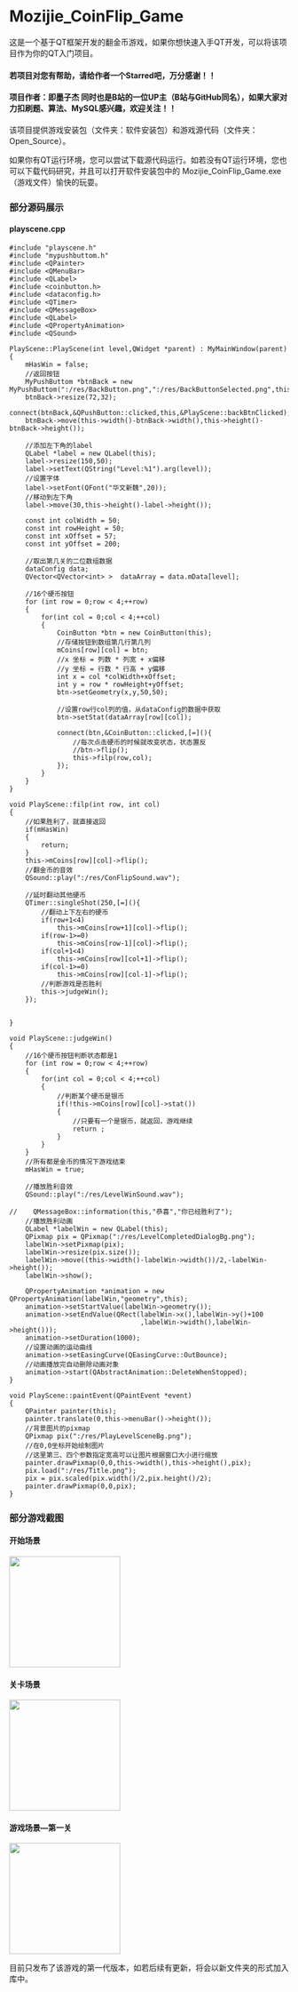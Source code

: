 # Mozijie_CoinFlip_Game
这是一个基于QT框架开发的翻金币游戏，如果你想快速入手QT开发，可以将该项目作为你的QT入门项目。

#### 若项目对您有帮助，请给作者一个Starred吧，万分感谢！！

#### 项目作者：即墨子杰 同时也是B站的一位UP主（B站与GitHub同名），如果大家对力扣刷题、算法、MySQL感兴趣，欢迎关注！！

该项目提供游戏安装包（文件夹：软件安装包）和游戏源代码（文件夹：Open_Source）。

如果你有QT运行环境，您可以尝试下载源代码运行。如若没有QT运行环境，您也可以下载代码研究，并且可以打开软件安装包中的 Mozijie_CoinFlip_Game.exe （游戏文件）愉快的玩耍。

### 部分源码展示
#### playscene.cpp
```
#include "playscene.h"
#include "mypushbuttom.h"
#include <QPainter>
#include <QMenuBar>
#include <QLabel>
#include <coinbutton.h>
#include <dataconfig.h>
#include <QTimer>
#include <QMessageBox>
#include <QLabel>
#include <QPropertyAnimation>
#include <QSound>

PlayScene::PlayScene(int level,QWidget *parent) : MyMainWindow(parent)
{
    mHasWin = false;
    //返回按钮
    MyPushButtom *btnBack = new MyPushButtom(":/res/BackButton.png",":/res/BackButtonSelected.png",this);
    btnBack->resize(72,32);
    connect(btnBack,&QPushButton::clicked,this,&PlayScene::backBtnClicked);
    btnBack->move(this->width()-btnBack->width(),this->height()- btnBack->height());

    //添加左下角的label
    QLabel *label = new QLabel(this);
    label->resize(150,50);
    label->setText(QString("Level:%1").arg(level));
    //设置字体
    label->setFont(QFont("华文新魏",20));
    //移动到左下角
    label->move(30,this->height()-label->height());

    const int colWidth = 50;
    const int rowHeight = 50;
    const int xOffset = 57;
    const int yOffset = 200;

    //取出第几关的二位数组数据
    dataConfig data;
    QVector<QVector<int> >  dataArray = data.mData[level];

    //16个硬币按钮
    for (int row = 0;row < 4;++row)
    {
        for(int col = 0;col < 4;++col)
        {
            CoinButton *btn = new CoinButton(this);
            //存储按钮到数组第几行第几列
            mCoins[row][col] = btn;
            //x 坐标 = 列数 * 列宽 + x偏移
            //y 坐标 = 行数 * 行高 + y偏移
            int x = col *colWidth+xOffset;
            int y = row * rowHeight+yOffset;
            btn->setGeometry(x,y,50,50);

            //设置row行col列的值，从dataConfig的数据中获取
            btn->setStat(dataArray[row][col]);

            connect(btn,&CoinButton::clicked,[=](){
                //每次点击硬币的时候就改变状态，状态置反
                //btn->flip();
                this->filp(row,col);
            });
        }
    }
}

void PlayScene::filp(int row, int col)
{
    //如果胜利了，就直接返回
    if(mHasWin)
    {
        return;
    }
    this->mCoins[row][col]->flip();
    //翻金币的音效
    QSound::play(":/res/ConFlipSound.wav");

    //延时翻动其他硬币
    QTimer::singleShot(250,[=](){
        //翻动上下左右的硬币
        if(row+1<4)
            this->mCoins[row+1][col]->flip();
        if(row-1>=0)
            this->mCoins[row-1][col]->flip();
        if(col+1<4)
            this->mCoins[row][col+1]->flip();
        if(col-1>=0)
            this->mCoins[row][col-1]->flip();
        //判断游戏是否胜利
        this->judgeWin();
    });


}

void PlayScene::judgeWin()
{
    //16个硬币按钮判断状态都是1
    for (int row = 0;row < 4;++row)
    {
        for(int col = 0;col < 4;++col)
        {
            //判断某个硬币是银币
            if(!this->mCoins[row][col]->stat())
            {
                //只要有一个是银币，就返回，游戏继续
                return ;
            }
        }
    }
    //所有都是金币的情况下游戏结束
    mHasWin = true;

    //播放胜利音效
    QSound::play(":/res/LevelWinSound.wav");

//    QMessageBox::information(this,"恭喜","你已经胜利了");
    //播放胜利动画
    QLabel *labelWin = new QLabel(this);
    QPixmap pix = QPixmap(":/res/LevelCompletedDialogBg.png");
    labelWin->setPixmap(pix);
    labelWin->resize(pix.size());
    labelWin->move((this->width()-labelWin->width())/2,-labelWin->height());
    labelWin->show();

    QPropertyAnimation *animation = new QPropertyAnimation(labelWin,"geometry",this);
    animation->setStartValue(labelWin->geometry());
    animation->setEndValue(QRect(labelWin->x(),labelWin->y()+100
                                 ,labelWin->width(),labelWin->height()));
    animation->setDuration(1000);
    //设置动画的运动曲线
    animation->setEasingCurve(QEasingCurve::OutBounce);
    //动画播放完自动删除动画对象
    animation->start(QAbstractAnimation::DeleteWhenStopped);
}

void PlayScene::paintEvent(QPaintEvent *event)
{
    QPainter painter(this);
    painter.translate(0,this->menuBar()->height());
    //背景图片的pixmap
    QPixmap pix(":/res/PlayLevelSceneBg.png");
    //在0,0坐标开始绘制图片
    //这里第三、四个参数指定宽高可以让图片根据窗口大小进行缩放
    painter.drawPixmap(0,0,this->width(),this->height(),pix);
    pix.load(":/res/Title.png");
    pix = pix.scaled(pix.width()/2,pix.height()/2);
    painter.drawPixmap(0,0,pix);
}

```

### 部分游戏截图
#### 开始场景

<img src="https://user-images.githubusercontent.com/106757368/212527599-3a4347c2-7726-43f0-a5b9-8dc707b04a8c.png" width="200px">

#### 关卡场景

<img src="https://user-images.githubusercontent.com/106757368/212527593-e9e8a643-b79f-48a1-9471-908c10d5af69.png" width="200px">


#### 游戏场景—第一关

<img src="https://user-images.githubusercontent.com/106757368/212527602-cd9940bc-8edc-419e-be80-9e76181c1760.png" width="200px">

目前只发布了该游戏的第一代版本，如若后续有更新，将会以新文件夹的形式加入库中。




